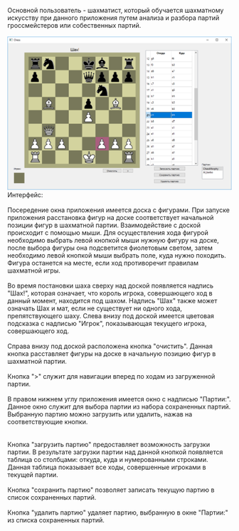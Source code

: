 Основной пользователь - шахматист, который обучается шахматному искусству при данного приложения путем анализа и разбора партий гроссмейстеров или собественных партий. <br/><br/>
![Image of Chess](https://github.com/moevm/gui-1h2017-13/blob/master/chess.png)
Интерфейс:<br/><br/>
Посередение окна приложения имеется доска с фигурами. При запуске приложения расстановка фигур на доске соответствует начальной позиции фигур в шахматной партии. Взаимодействие с доской происходит с помощью мыши. Для осуществления хода фигурой необходимо выбрать левой кнопкой мыши нужную фигуру на доске, после выбора фигуры она подсветится фиолетовым светом, затем необходимо левой кнопкой мыши выбрать поле, куда нужно походить. Фигура останется на месте, если ход противоречит правилам шахматной игры.<br/><br/>
Во время постановки шаха сверху над доской появляется надпись "Шах!", которая означает, что король игрока, совершающего ход в данный момент, находится под шахом. Надпись "Шах" также может означать Шах и мат, если не существует ни одного хода, препятствующего шаху.
Слева внизу под доской имеется цветовая подсказка с надписью "Игрок", показывающая текущего игрока, совершающего ход.<br/><br/>
Справа внизу под доской расположена кнопка "очистить". Данная кнопка расставляет фигуры на доске в начальную позицию фигур в шахматной партии.<br/><br/>
Кнопка ">" служит для навигации вперед по ходам из загруженной партии.<br/><br/>
В правом нижнем углу приложения имеется окно с надписью "Партии:". Данное окно служит для выбора партии из набора сохраненных партий. Выбранную партию можно загрузить или удалить, нажав на соответствующие кнопки.<br/><br/>  
Кнопка "загрузить партию" предоставляет возможность загрузки партии. В результате загрузки партии над данной кнопкой появляется таблица со столбцами: откуда, куда и нумерованными строками. Данная таблица показывает все ходы, совершенные игроками в текущей партии.<br/><br/>
Кнопка "сохранить партию" позволяет записать текущую партию в список сохраненных партий.<br/><br/>
Кнопка "удалить партию" удаляет партию, выбранную в окне "Партии:" из списка сохраненных партий. <br/><br/>

